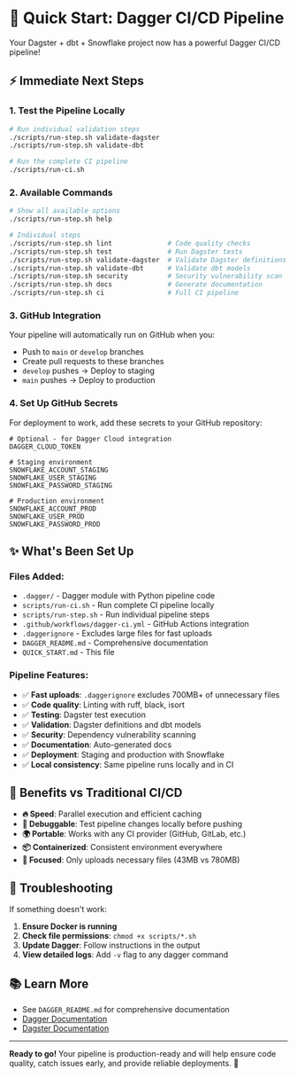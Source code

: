 # 🚀 Quick Start: Dagger CI/CD Pipeline

Your Dagster + dbt + Snowflake project now has a powerful Dagger CI/CD pipeline!

## ⚡ Immediate Next Steps

### 1. Test the Pipeline Locally

```bash
# Run individual validation steps
./scripts/run-step.sh validate-dagster
./scripts/run-step.sh validate-dbt

# Run the complete CI pipeline
./scripts/run-ci.sh
```

### 2. Available Commands

```bash
# Show all available options
./scripts/run-step.sh help

# Individual steps
./scripts/run-step.sh lint              # Code quality checks
./scripts/run-step.sh test              # Run Dagster tests  
./scripts/run-step.sh validate-dagster  # Validate Dagster definitions
./scripts/run-step.sh validate-dbt      # Validate dbt models
./scripts/run-step.sh security          # Security vulnerability scan
./scripts/run-step.sh docs              # Generate documentation
./scripts/run-step.sh ci                # Full CI pipeline
```

### 3. GitHub Integration

Your pipeline will automatically run on GitHub when you:

- Push to `main` or `develop` branches
- Create pull requests to these branches
- `develop` pushes → Deploy to staging
- `main` pushes → Deploy to production

### 4. Set Up GitHub Secrets

For deployment to work, add these secrets to your GitHub repository:

```
# Optional - for Dagger Cloud integration
DAGGER_CLOUD_TOKEN

# Staging environment
SNOWFLAKE_ACCOUNT_STAGING
SNOWFLAKE_USER_STAGING  
SNOWFLAKE_PASSWORD_STAGING

# Production environment
SNOWFLAKE_ACCOUNT_PROD
SNOWFLAKE_USER_PROD
SNOWFLAKE_PASSWORD_PROD
```

## ✨ What's Been Set Up

### Files Added:
- `.dagger/` - Dagger module with Python pipeline code
- `scripts/run-ci.sh` - Run complete CI pipeline locally
- `scripts/run-step.sh` - Run individual pipeline steps
- `.github/workflows/dagger-ci.yml` - GitHub Actions integration
- `.daggerignore` - Excludes large files for fast uploads
- `DAGGER_README.md` - Comprehensive documentation
- `QUICK_START.md` - This file

### Pipeline Features:
- ✅ **Fast uploads**: `.daggerignore` excludes 700MB+ of unnecessary files
- ✅ **Code quality**: Linting with ruff, black, isort
- ✅ **Testing**: Dagster test execution
- ✅ **Validation**: Dagster definitions and dbt models
- ✅ **Security**: Dependency vulnerability scanning  
- ✅ **Documentation**: Auto-generated docs
- ✅ **Deployment**: Staging and production with Snowflake
- ✅ **Local consistency**: Same pipeline runs locally and in CI

## 🎯 Benefits vs Traditional CI/CD

- **🔥 Speed**: Parallel execution and efficient caching
- **🔧 Debuggable**: Test pipeline changes locally before pushing
- **🌍 Portable**: Works with any CI provider (GitHub, GitLab, etc.)  
- **📦 Containerized**: Consistent environment everywhere
- **🎯 Focused**: Only uploads necessary files (43MB vs 780MB)

## 🚨 Troubleshooting

If something doesn't work:

1. **Ensure Docker is running**
2. **Check file permissions**: `chmod +x scripts/*.sh`
3. **Update Dagger**: Follow instructions in the output
4. **View detailed logs**: Add `-v` flag to any dagger command

## 📚 Learn More

- See `DAGGER_README.md` for comprehensive documentation
- [Dagger Documentation](https://docs.dagger.io)
- [Dagster Documentation](https://docs.dagster.io)

---

**Ready to go!** Your pipeline is production-ready and will help ensure code quality, catch issues early, and provide reliable deployments. 🎉
